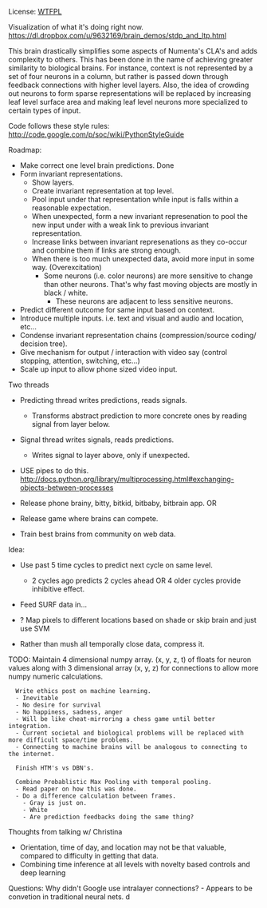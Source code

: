 License: [WTFPL](https://en.wikipedia.org/wiki/WTFPL)

Visualization of what it's doing right now.
https://dl.dropbox.com/u/9632169/brain_demos/stdp_and_ltp.html

This brain drastically simplifies some aspects of Numenta's CLA's and adds complexity to others.
This has been done in the name of achieving greater similarity to biological brains.
For instance, context is not represented by a set of four neurons in a column,
but rather is passed down through feedback connections with higher level layers.
Also, the idea of crowding out neurons to form sparse representations will be replaced by increasing leaf level
surface area and making leaf level neurons more specialized to certain types of input.

Code follows these style rules: http://code.google.com/p/soc/wiki/PythonStyleGuide

Roadmap:
- Make correct one level brain predictions. Done
- Form invariant representations.
  - Show layers.
  - Create invariant representation at top level.
  - Pool input under that representation while input is falls within a reasonable expectation.
  - When unexpected, form a new invariant represenation to pool the new input under with a weak link to previous invariant representation.
  - Increase links between invariant represenations as they co-occur and combine them if links are strong enough.
  - When there is too much unexpected data, avoid more input in some way. (Overexcitation)
    - Some neurons (i.e. color neurons) are more sensitive to change than other neurons. That's why fast moving objects are mostly in black / white.
      - These neurons are adjacent to less sensitive neurons.
- Predict different outcome for same input based on context.
- Introduce multiple inputs. i.e. text and visual and audio and location, etc...
- Condense invariant representation chains (compression/source coding/ decision tree).
- Give mechanism for output / interaction with video say (control stopping, attention, switching, etc…)
- Scale up input to allow phone sized video input.

Two threads
 - Predicting thread writes predictions, reads signals.
   - Transforms abstract prediction to more concrete ones by reading signal from layer below.
 - Signal thread writes signals, reads predictions.
   - Writes signal to layer above, only if unexpected.

 - USE pipes to do this. http://docs.python.org/library/multiprocessing.html#exchanging-objects-between-processes

- Release phone brainy, bitty, bitkid, bitbaby, bitbrain app.
OR
- Release game where brains can compete.

- Train best brains from community on web data.

Idea:
- Use past 5 time cycles to predict next cycle on same level.
  - 2 cycles ago predicts 2 cycles ahead OR 4 older cycles provide inhibitive effect.

- Feed SURF data in...
- ? Map pixels to different locations based on shade or skip brain and just use SVM
- Rather than mush all temporally close data, compress it.


TODO: Maintain 4 dimensional numpy array. (x, y, z, t) of floats for neuron values
      along with 3 dimensional array (x, y, z) for connections
      to allow more numpy numeric calculations.

      Write ethics post on machine learning.
      - Inevitable
      - No desire for survival
      - No happiness, sadness, anger
      - Will be like cheat-mirroring a chess game until better integration.
      - Current societal and biological problems will be replaced with more difficult space/time problems.
      - Connecting to machine brains will be analogous to connecting to the internet.

      Finish HTM's vs DBN's.

      Combine Probablistic Max Pooling with temporal pooling.
      - Read paper on how this was done.
      - Do a difference calculation between frames.
        - Gray is just on.
        - White
        - Are prediction feedbacks doing the same thing?


Thoughts from talking w/ Christina
  - Orientation, time of day, and  location may not be that valuable, compared to difficulty in getting that data.
  - Combining time inference at all levels with novelty based controls and deep learning

Questions:
  Why didn't Google use intralayer connections? - Appears to be convetion in traditional neural nets.
d

